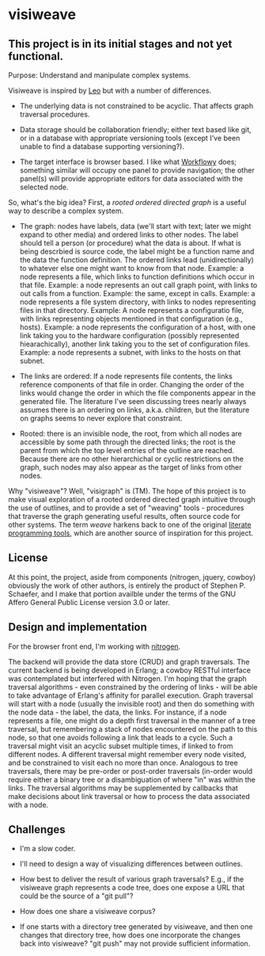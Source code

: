 visiweave
=========

This project is in its initial stages and not yet functional.
-------------------------------------------------------------

Purpose: Understand and manipulate complex systems.

Visiweave is inspired by
[Leo](http://webpages.charter.net/edreamleo/front.html) but with a
number of differences.

* The underlying data is not constrained to be acyclic.  That affects
  graph traversal procedures.

* Data storage should be collaboration friendly; either text based
like git, or in a database with appropriate versioning tools (except
I've been unable to find a database supporting versioning?).

* The target interface is browser based.  I like what
[Workflowy](workflowy.com) does; something similar will occupy one
panel to provide navigation; the other panel(s) will provide
appropriate editors for data associated with the selected node.

So, what's the big idea?  First, a *rooted* *ordered* *directed*
*graph* is a useful way to describe a complex system.

* The graph: nodes have labels, data (we'll start with text; later we
might expand to other media) and ordered links to other nodes.  The
label should tell a person (or procedure) what the data is about.  If
what is being descrbied is source code, the label might be a function
name and the data the function definition.  The ordered links lead
(unidirectionally) to whatever else one might want to know from that
node.  Example: a node represents a file, which links to function
definitions which occur in that file.  Example: a node represents an
out call graph point, with links to out calls from a function.
Example: the same, except in calls.  Example: a node represents a file
system directory, with links to nodes representing files in that
directory.  Example: A node represents a configuratio file, with links
representing objects mentioned in that configuration (e.g., hosts).
Example: a node represents the configuration of a host, with one link
taking you to the hardware configuration (possibly represented
hiearachically), another link taking you to the set of configuration
files.  Example: a node represents a subnet, with links to the hosts
on that subnet.

* The links are ordered: If a node represents file contents, the links
reference components of that file in order.  Changing the order of the
links would change the order in which the file components appear in
the generated file.  The literature I've seen discussing trees nearly
always assumes there is an ordering on links, a.k.a. children, but the
literature on graphs seems to never explore that constraint.

* Rooted: there is an invisible node, the root, from which all nodes
are accessible by some path through the directed links; the root is
the parent from which the top level entries of the outline are
reached.  Because there are no other hierarchichal or cyclic
restrictions on the graph, such nodes may also appear as the target of
links from other nodes.

Why "visiweave"?  Well, "visigraph" is (TM).  The hope of this project
is to make visual exploration of a rooted ordered directed graph
intuitive through the use of outlines, and to provide a set of
"weaving" tools - procedures that traverse the graph generating useful
results, often source code for other systems.  The term *weave*
harkens back to one of the original [literate programming
tools](http://sunburn.stanford.edu/~knuth/cweb.html), which are
another source of inspiration for this project.

License
-------

At this point, the project, aside from components (nitrogen, jquery,
cowboy) obviously the work of other authors, is entirely the product
of Stephen P. Schaefer, and I make that portion availble under the
terms of the GNU Affero General Public License version 3.0 or later.

Design and implementation
-------------------------

For the browser front end, I'm working with [nitrogen](https://nitrogenproject.com).

The backend will provide the data store (CRUD) and graph traversals.
The current backend is being developed in Erlang; a cowboy RESTful interface
was contemplated but interfered with Nitrogen. I'm hoping that the graph
traversal algorithms - even constrained by the ordering of links -
will be able to take advantage of Erlang's affinity for parallel
execution.  Graph traversal will start with a node (usually the
invisible root) and then do something with the node data - the label,
the data, the links.  For instance, if a node represents a file, one
might do a depth first traversal in the manner of a tree traversal,
but remembering a stack of nodes encountered on the path to this node,
so that one avoids following a link that leads to a cycle.  Such a
traversal might visit an acyclic subset multiple times, if linked to
from different nodes.  A different traversal might remember every node
visited, and be constrained to visit each no more than once.
Analogous to tree traversals, there may be pre-order or
post-order traversals (in-order would require either a binary tree or a
disambiguation of where "in" was within the links.  The traversal
algorithms may be supplemented by callbacks that make decisions about
link traversal or how to process the data associated with a node.

Challenges
----------

* I'm a slow coder.

* I'll need to design a way of visualizing differences between outlines.

* How best to deliver the result of various graph traversals?  E.g.,
if the visiweave graph represents a code tree, does one expose a URL
that could be the source of a "git pull"?

* How does one share a visiweave corpus?

* If one starts with a directory tree generated by visiweave, and then
one changes that directory tree, how does one incorporate the changes
back into visiweave?  "git push" may not provide sufficient
information.
